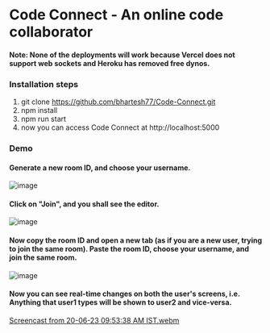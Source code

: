 # Code Connect - An online code collaborator

#### Note: None of the deployments will work because Vercel does not support web sockets and Heroku has removed free dynos.

### Installation steps
1. git clone https://github.com/bhartesh77/Code-Connect.git
2. npm install
3. npm run start
4. now you can access Code Connect at http://localhost:5000

### Demo

#### Generate a new room ID, and choose your username.
![image](https://github.com/bhartesh77/Code-Connect/assets/60025263/3bb7012c-42a5-45c1-94f9-e55dec08ca79)

#### Click on "Join", and you shall see the editor.
![image](https://github.com/bhartesh77/Code-Connect/assets/60025263/91ecb80a-5055-4f8d-856a-2da78e032110)

#### Now copy the room ID and open a new tab (as if you are a new user, trying to join the same room). Paste the room ID, choose your username, and join the same room.
![image](https://github.com/bhartesh77/Code-Connect/assets/60025263/c4c0fc85-12ec-4c5e-b19d-fa8e726f061b)

#### Now you can see real-time changes on both the user's screens, i.e. Anything that user1 types will be shown to user2 and vice-versa.
[Screencast from 20-06-23 09:53:38 AM IST.webm](https://github.com/bhartesh77/Code-Connect/assets/60025263/6ea3a9b3-15ea-436c-b7d3-d2b0d41bf1ba)

